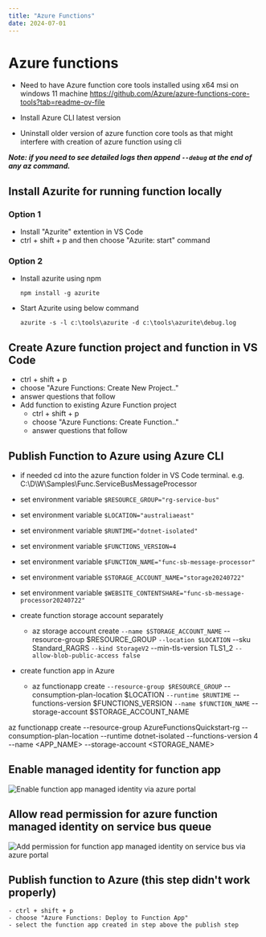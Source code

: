 ```yaml
---
title: "Azure Functions"
date: 2024-07-01
---
```


# Azure functions

- Need to have Azure function core tools installed using x64 msi on windows 11 machine
https://github.com/Azure/azure-functions-core-tools?tab=readme-ov-file

- Install Azure CLI latest version

- Uninstall older version of azure function core tools as that might interfere with creation of azure function using cli

__*Note: if you need to see detailed logs then append ```--debug``` at the end of any az command.*__

## Install Azurite for running function locally

### Option 1
- Install "Azurite" extention in VS Code
- ctrl + shift + p and then choose "Azurite: start" command

### Option 2
- Install azurite using npm

    ```npm install -g azurite```

- Start Azurite using below command

    ```azurite -s -l c:\tools\azurite -d c:\tools\azurite\debug.log```

## Create Azure function project and function in VS Code
- ctrl + shift + p
- choose "Azure Functions: Create New Project.."
- answer questions that follow
- Add function to existing Azure Function project
    - ctrl + shift + p
    - choose "Azure Functions: Create Function.."
    - answer questions that follow

## Publish Function to Azure using Azure CLI
- if needed cd into the azure function folder in VS Code terminal. e.g. C:\D\W\Samples\Func.ServiceBusMessageProcessor
- set environment variable ```$RESOURCE_GROUP="rg-service-bus"```
- set environment variable ```$LOCATION="australiaeast"```
- set environment variable ```$RUNTIME="dotnet-isolated"```
- set environment variable ```$FUNCTIONS_VERSION=4```
- set environment variable ```$FUNCTION_NAME="func-sb-message-processor"```
- set environment variable ```$STORAGE_ACCOUNT_NAME="storage20240722"```
- set environment variable ```$WEBSITE_CONTENTSHARE="func-sb-message-processor20240722"```

- create function storage account separately
    - az storage account create `
        --name $STORAGE_ACCOUNT_NAME `
        --resource-group $RESOURCE_GROUP `
        --location $LOCATION `
        --sku Standard_RAGRS `
        --kind StorageV2 `
        --min-tls-version TLS1_2 `
        --allow-blob-public-access false `

- create function app in Azure
    - az functionapp create `
        --resource-group $RESOURCE_GROUP `
        --consumption-plan-location $LOCATION `
        --runtime $RUNTIME `
        --functions-version $FUNCTIONS_VERSION `
        --name $fUNCTION_NAME `
        --storage-account $STORAGE_ACCOUNT_NAME

az functionapp create --resource-group AzureFunctionsQuickstart-rg --consumption-plan-location <REGION> --runtime dotnet-isolated --functions-version 4 --name <APP_NAME> --storage-account <STORAGE_NAME>

## Enable managed identity for function app
![Enable function app managed identity via azure portal](/tech-blogs/assets/images/enableFuncAppManagedIdentityViaAzurePortal.png)

## Allow read permission for azure function managed identity on service bus queue
![Add permission for function app managed identity on service bus via azure portal](/tech-blogs/assets/images/addFuncManagedIdentityPermissionOnSB.png)

## Publish function to Azure (this step didn't work properly)
    - ctrl + shift + p
    - choose "Azure Functions: Deploy to Function App"
    - select the function app created in step above the publish step


